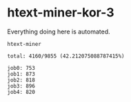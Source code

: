 # htext-miner-kor-3

Everything doing here is automated.

```
htext-miner

total: 4160/9855 (42.212075088787415%)

job0: 753
job1: 873
job2: 818
job3: 896
job4: 820
```